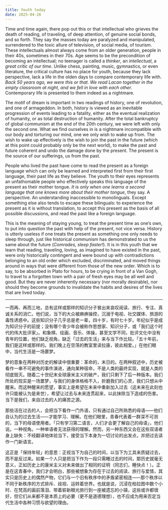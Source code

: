 ```yaml
---
title: Youth today
date: 2025-04-26
---
```

Time and time again, there pop out this or that intellectual who grieves the death of reading, of traveling, of deep attention, of genuine social bonds, and so forth. They say the masses today are paralyzed and manipulated, surrendered to the toxic allure of television, of social media, of tourism. These intellectuals almost always come from an older generation, people in their 40s, sometimes in their 70s. Age seems to be the precondition of becoming an intellectual; no teenager is called a *thinker*, an *intellectual*, a *great critic of our time*. Unlike chess, painting, music, gymnastics, or even literature, the critical culture has no place for youth, because they lack perspective, lack a life in the olden days to compare contemporary life with. *Back 50 years ago, we were this or that. We read Lacan together in the empty classroom at night, and we fell in love with each other.* Contemporary life is presented to them indeed as a nightmare.

The motif of dream is important in two readings of history, one of revolution, and one of armageddon. In both, history is viewed as an inevitable progression of events leading to a fatality, either as the eventual realization of humanity, or as total destruction of humanity. After the total bankruptcy of global communism at the end of the 20th century, we were left with only the second one. What we find ourselves in is a nightmare incompatible with our body and torturing our mind, one we only wish to wake up from. The wish to wake up effectively is the wish to join the past in the future (which at this point could probably only be the next world), to make the past and future coherent and undo the damage done by the present. The present is the source of our sufferings, us from the past.

People who lived the past have come to read the present as a foreign language which can only be learned and interpreted first from their first language, their past life as they believe. The youth to their eyes represents an unfathomable people who effectively speaks this language of the present as their mother tongue. *It is only when one learns a second language that one knows more about their mother tongue*, they say. A perspective. An understanding inaccessible to monolinguals. Except something else also tends to escape these bilinguals: to experience the present as it is without translation, to accept this present as the basis of all possible discussions, and read the past like a foreign language.

This is the meaning of staying young, to treat the present time as one’s own, to put into question the past with help of the present, not vice versa. History is utterly useless if one treats the present as something one only needs to sleep through, just like historical communism has demonstrated to us the same about the future (*Comrades, sleep faster!*). It is in this youth that we learn that reading, traveling, loving, as imagined to have existed in the past, were only historically contingent and were bound up with contradictions belonging to an old order which excluded, discriminated, and moved things around in ways that were different from those of the new order. Which is to say, to be absorbed in Plato for hours, to be crying in front of a Van Gogh, to travel to a forgotten town with a pair of fresh eyes may be all well and good. But they are never inherently necessary (nor morally desirable), nor should they become grounds to invalidate the habits and desires of the lives that are lived today.

---

一而再、再而三地，总有这样或那样的知识分子冒出来哀叹阅读、旅行、专注、真诚关系的消亡。他们说，当下的大众被麻痹操控，沉溺于电视、社交媒体、旅游的毒性诱惑中。这些知识分子几乎总是老一辈，四十岁，有时七十岁。年纪似乎是成为知识分子的前提；没有哪个青少年会被称作思想家、知识分子，或「我们这个时代的伟大批评家」。和象棋、绘画、音乐、体操，甚至文学不同，批评文化中没有青年的位置，他们缺乏视角，缺乏「过去的生活」来与当下作比较。「五十年前，我们是这样或那样的。我们晚上在空荡的教室里读拉康，彼此相爱。」在他们眼中，当代生活是一场噩梦。

梦的意象在两种对历史的解读中很重要：革命的，末日的。在两种叙述中，历史被看作一串不可避免的事件演进，通向某种宿命，不是人类的最终实现，就是人类的彻底毁灭。随着二十世纪末全球康米主义的破产，我们只剩下了后一种版本。我们所处的现实是一场噩梦，与我们的身体格格不入，折磨我们的心灵，我们只想从中醒来。而这种醒来的愿望，事实上是希望在未来中重新加入过去（这未来在此刻也许只能被认为是来世），希望让过去与未来连贯起来，以此抹除当下造成的伤害。当下是我们，来自过去的人的痛苦之源。

那些活在过去的人，会把当下看作一门外语，只有通过自己所熟悉的母语⸺他们自认为的过去生活⸺才能学习、理解。在他们眼里，青春代表着一群深不可测的，当下的母语使用者。「只有学习第二语言，人们才会更了解自己的母语」，他们说。一种视角。一种单语者无法获得的理解。然而，另一种东西又会在这些双语者身上缺失：不经翻译地体验当下，接受当下本身为一切讨论的出发点，并把过去读作一门新语言。

这正是「保持年轻」的意思：正视当下为自己的时间，以当下为工具来质疑过去，而不是反过来。如果一个人只是把当下作为一段只需睡过去的时间，那历史就毫无意义，正如历史上的康米主义对未来做出了相同的证明（同志们，睡快点！）。正是在这青春中，我们才会明白，那些被想象为存在于过去的阅读、旅行与爱情，其实只是历史上的偶然产物，它们与一个旧有秩序中的矛盾紧密相连⸺那个秩序以不同于新秩序的方式排斥、歧视、运转着世界。也就是说，沉浸在柏拉图中数个小时、在梵高的画前落泪、带着崭新眼光旅行到一座被遗忘的小镇，这些或许都很好，但它们从来都不是本质上的必要（更不是道德理想），也不应成为用来否定当代生活中各种习惯与欲望的理由。
